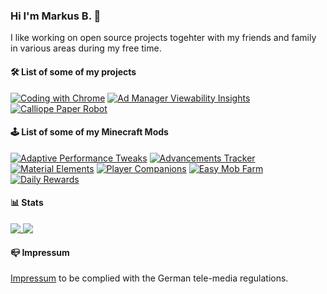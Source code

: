 ### Hi I'm Markus B. 👋

I like working on open source projects togehter with my friends and family in various areas during my free time.

#### 🛠 List of some of my projects
[![Coding with Chrome](https://github-readme-stats.vercel.app/api/pin/?username=google&repo=coding-with-chrome)](https://github.com/google/coding-with-chrome)
[![Ad Manager Viewability Insights](https://github-readme-stats.vercel.app/api/pin/?username=googleads&repo=googleads-viewability-insights-extension)](https://github.com/googleads/googleads-viewability-insights-extension)
[![Calliope Paper Robot](https://github-readme-stats.vercel.app/api/pin/?username=google&repo=calliope-paper-robot)](https://github.com/google/calliope-paper-robot)

#### 🕹 List of some of my Minecraft Mods
[![Adaptive Performance Tweaks](https://github-readme-stats.vercel.app/api/pin/?username=MarkusBordihn&repo=BOs-Adaptive-Performance-Tweaks)](https://github.com/MarkusBordihn/BOs-Adaptive-Performance-Tweaks)
[![Advancements Tracker](https://github-readme-stats.vercel.app/api/pin/?username=MarkusBordihn&repo=advancements_tracker)](https://github.com/MarkusBordihn/advancements_tracker)
[![Material Elements](https://github-readme-stats.vercel.app/api/pin/?username=MarkusBordihn&repo=BOs-Material-Elements)](https://github.com/MarkusBordihn/BOs-Material-Elements)
[![Player Companions](https://github-readme-stats.vercel.app/api/pin/?username=MarkusBordihn&repo=BOs-Player-Companions)](https://github.com/MarkusBordihn/BOs-Player-Companions)
[![Easy Mob Farm](https://github-readme-stats.vercel.app/api/pin/?username=MarkusBordihn&repo=BOs-Easy-Mob-Farm)](https://github.com/MarkusBordihn/BOs-Easy-Mob-Farm)
[![Daily Rewards](https://github-readme-stats.vercel.app/api/pin/?username=MarkusBordihn&repo=BOs-Daily-Rewards)](https://github.com/MarkusBordihn/BOs-Daily-Rewards)

<!--
**MarkusBordihn/MarkusBordihn** is a ✨ _special_ ✨ repository because its `README.md` (this file) appears on your GitHub profile.

Here are some ideas to get you started:

- 🔭 I’m currently working on ...
- 🌱 I’m currently learning ...
- 👯 I’m looking to collaborate on ...
- 🤔 I’m looking for help with ...
- 💬 Ask me about ...
- 📫 How to reach me: ...
- 😄 Pronouns: ...
- ⚡ Fun fact: ...
-->

#### 📊 Stats

<a href="https://github.com/anuraghazra/github-readme-stats">
  <img align="center" valign="top" src="https://github-readme-stats.vercel.app/api?username=MarkusBordihn&show_icons=true" />
</a>
<a href="https://github.com/anuraghazra/github-readme-stats">
  <img align="center" valign="top" src="https://github-readme-stats.vercel.app/api/top-langs/?username=MarkusBordihn&layout=compact" />
</a>
<br>

#### 📪 Impressum
[Impressum](https://github.com/MarkusBordihn/Impressum) to be complied with the German tele-media regulations.
